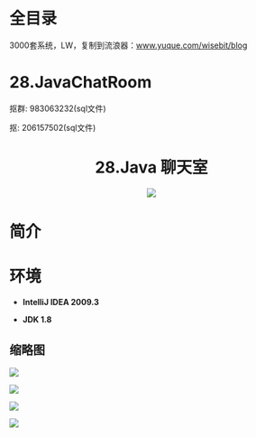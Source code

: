 # 全目录

3000套系统，LW，复制到流浪器：www.yuque.com/wisebit/blog

# 28.JavaChatRoom

<p>抠群: 983063232(sql文件)</p>
<p>抠: 206157502(sql文件)</p>

<p><h1 align="center">28.Java 聊天室</h1></p>


<p align="center">
	<img src="https://img.shields.io/badge/jdk-1.8-orange.svg"/>
</p>

# 简介
>
> 

# 环境

- <b>IntelliJ IDEA 2009.3</b>

- <b>JDK 1.8</b>


## 缩略图

![](https://bitwise.oss-cn-heyuan.aliyuncs.com/2024/9/10/ab570d4d-0c0f-4db8-b7cb-bdf3eb107828.png)

![](https://bitwise.oss-cn-heyuan.aliyuncs.com/2024/9/10/eaffd347-04d0-425a-8dd0-b887d1645639.png)

![](https://bitwise.oss-cn-heyuan.aliyuncs.com/2024/9/10/c9eefb0b-af13-458d-a0f4-b2a58ad3e6ad.png)

![](https://bitwise.oss-cn-heyuan.aliyuncs.com/2024/9/10/e3433ca8-8a9e-4e99-825b-2ea5cffdebd3.png)


